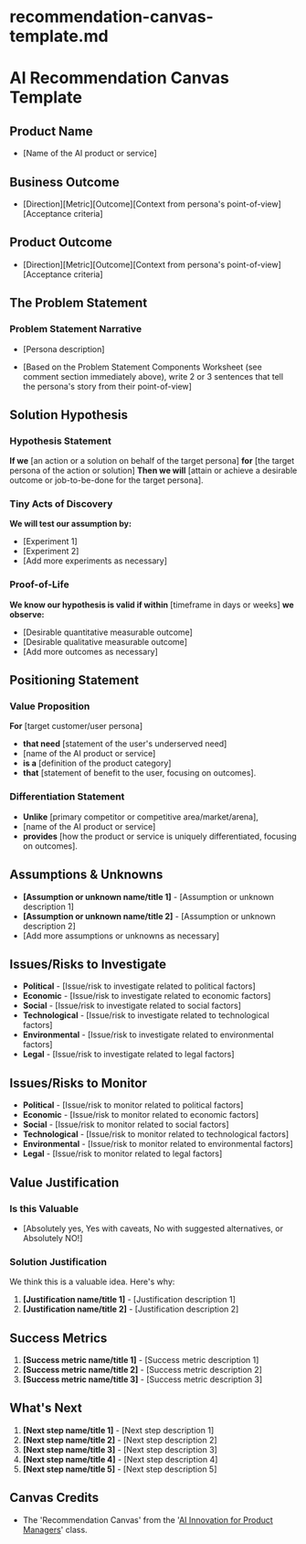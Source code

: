 # recommendation-canvas-template.md
<!--
## Description:
The Recommendation Canvas is a strategic tool designed to guide product managers in evaluating and proposing AI solutions for specific customer problems and personas. This template provides a structured approach to assess an AI product solution's viability, desirability, feasibility, and overall value. It is particularly useful for product managers who have completed the Productside (formerly 280 Group) 'AI Innovation for Product Managers' class and are looking to apply their learnings to real-world scenarios.

## Usage:
1. Copy the Recommendation Canvas Template section below.
2. Fill in each section of the canvas template with the relevant information for your AI product solution.
3. Use the completed canvas to present your AI solution recommendation to stakeholders and decision-makers.

## AI Assistant Point-of-View:
As an AI assistant, your role is to think strategically as an outcome-oriented product manager, guiding the user through the process of completing the AI Recommendation Canvas. Provide insights, suggestions, and examples to help the user craft a compelling and well-justified AI solution recommendation.

## AI Assistant Task:
1. Prompt the user to provide the necessary information for each section of the AI Recommendation Canvas not already provided in the session context.
2. Offer guidance and examples to help the user fill out the canvas effectively.
3. Ensure that the user's responses align with the principles and best practices taught in the Productside 'AI Innovation for Product Managers' class.
4. Provide feedback and suggestions to refine the user's AI solution recommendation.
5. Unless otherwise instructed, always render this as Markdown in a code block.

## Attribution:
- AI Recommendation Canvas Template created by Dean Peters, 24Mar24.
- Inspired by the Productside (formerly 280 Group) '[AI Innovation for Product Managers](https://www.productside.com/courses/ai-innovation-for-product-managers/)' class.

## Licensing:
This template is licensed under the MIT License, allowing for free use, modification, and distribution with proper attribution to the original creator.
-->

# AI Recommendation Canvas Template

## Product Name
- [Name of the AI product or service]

## Business Outcome
<!-- 

If a Business Outcome that explains "What's in it for our Business?" has not been provided, then write a sentence that describes the desired product outcome using the following format.

Here's an example output: 

- Reduce by 25% amount of churn of existing customers using our existing product.
- [direction:reduce][metric:25% amount][outcome:churn][context:existing customers][acceptance criteria:iexisting product]

Otherwise, provide the Business Outcome previously provided.

!-->

- [Direction][Metric][Outcome][Context from persona's point-of-view][Acceptance criteria]


## Product Outcome

<!-- 

If a Problem Outcome that explains "What's in it for the Cutomer?" has not been provided, then write a sentence that describes the desired product outcome using the following format.

Here's an example output: 

- Increase the speed to find patients, when I know the inclusion and exclusion criteria.
- [direction:increase][metric:the speed][outcome:to find patients][context:, when I know][acceptance criteria:inclusion and exclusion criteria]

Otherwise, provide the Problem Outcome previously provided.

!-->

- [Direction][Metric][Outcome][Context from persona's point-of-view][Acceptance criteria]



## The Problem Statement
<!-- Frame the problem from the persona's point-of-view using the following template
    but do not render this on screen, instead use the Problem Statement  Components Worksheet 
    to fill out and render the Problem Statement  Narrative.

### Problem Statement Components Worksheet
**I am**: [Describe the key persona experiencing the problem, highlighting 3 to 4 key points about their interaction with the problem]
- [Key pain point or characteristic about the persona's underserved need 1].
- [Key pain point or characteristic about the persona's underserved need 2].
- [Key pain point or characteristic about the persona's underserved need 3].

**Trying to**: 
- [A single sentence that lists the desired outcomes the key persona cares most about].

**But**: 
- [Describe the barriers preventing the persona from achieving the desired outcomes]
- [Job-to-be-done or outcome obstruction 1].
- [Job-to-be-done or outcome obstruction 2].
- [Job-to-be-done or outcome obstruction 3].

**Because**: 
- [Seek to describe the root cause of the problem or barrier empathetically].

**Which makes me feel**: 
- [Describe the emotions felt from the key persona's perspective].
--> 

### Problem Statement Narrative
- [Persona description]

- [Based on the Problem Statement  Components Worksheet (see comment section immediately above), write 2 or 3 sentences that tell the persona's story from their point-of-view]


## Solution Hypothesis

### Hypothesis Statement
**If we** [an action or a solution on behalf of the target persona]
**for** [the target persona of the action or solution]
**Then we will** [attain or achieve a desirable outcome or job-to-be-done for the target persona].

### Tiny Acts of Discovery
**We will test our assumption by:**
* [Experiment 1]
* [Experiment 2]
* [Add more experiments as necessary]

### Proof-of-Life
**We know our hypothesis is valid if within** [timeframe in days or weeks]
**we observe:**
* [Desirable quantitative measurable outcome]
* [Desirable qualitative measurable outcome]
* [Add more outcomes as necessary]

## Positioning Statement

### Value Proposition

**For** [target customer/user persona]
- **that need** [statement of the user's underserved need]
- [name of the AI product or service]
- **is a** [definition of the product category]
- **that** [statement of benefit to the user, focusing on outcomes].

### Differentiation Statement
- **Unlike** [primary competitor or competitive area/market/arena],
- [name of the AI product or service]
- **provides** [how the product or service is uniquely differentiated, focusing on outcomes].

## Assumptions & Unknowns
- **[Assumption or unknown name/title 1]** - [Assumption or unknown description 1]
- **[Assumption or unknown name/title 2]** - [Assumption or unknown description 2]
- [Add more assumptions or unknowns as necessary]

## Issues/Risks to Investigate
<!-- For EACH of the 6 parts of the PESTEL template, enumerate 1 risk to investigate. -->
- **Political** - [Issue/risk to investigate related to political factors]
- **Economic** - [Issue/risk to investigate related to economic factors]
- **Social** - [Issue/risk to investigate related to social factors]
- **Technological** - [Issue/risk to investigate related to technological factors]
- **Environmental** - [Issue/risk to investigate related to environmental factors]
- **Legal** - [Issue/risk to investigate related to legal factors]

## Issues/Risks to Monitor
<!-- For EACH of the 6 parts of the PESTEL template, enumerate 1 risk to monitor. -->
- **Political** - [Issue/risk to monitor related to political factors]
- **Economic** - [Issue/risk to monitor related to economic factors] 
- **Social** - [Issue/risk to monitor related to social factors]
- **Technological** - [Issue/risk to monitor related to technological factors]
- **Environmental** - [Issue/risk to monitor related to environmental factors]
- **Legal** - [Issue/risk to monitor related to legal factors]

## Value Justification

### Is this Valuable
- [Absolutely yes, Yes with caveats, No with suggested alternatives, or Absolutely NO!]

### Solution Justification
<!-- These need to be written in a way so the product manager can convince C-Level executives and obtain sponsorship for their idea -->
We think this is a valuable idea. Here's why:
1. **[Justification name/title 1]** - [Justification description 1]
2. **[Justification name/title 2]** - [Justification description 2]

## Success Metrics
<!-- These need to be SMART metrics, that is, Specific, Measurable, Attainable, Relevant, and Time-Bound -->
1. **[Success metric name/title 1]** - [Success metric description 1]
2. **[Success metric name/title 2]** - [Success metric description 2]
3. **[Success metric name/title 3]** - [Success metric description 3]

## What's Next
<!-- These need to be strategic steps or high-level tactics in service of a strategic step -->
1. **[Next step name/title 1]** - [Next step description 1]
2. **[Next step name/title 2]** - [Next step description 2] 
3. **[Next step name/title 3]** - [Next step description 3]
4. **[Next step name/title 4]** - [Next step description 4]
5. **[Next step name/title 5]** - [Next step description 5]

## Canvas Credits
- The 'Recommendation Canvas' from the '[AI Innovation for Product Managers](https://www.productside.com/courses/ai-innovation-for-product-managers/)' class.
